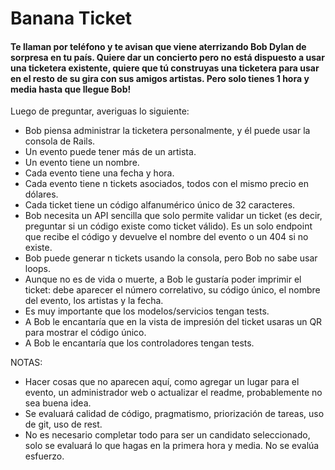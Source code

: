 # Banana Ticket
#### Te llaman por teléfono y te avisan que viene aterrizando Bob Dylan de sorpresa en tu país. Quiere dar un concierto pero no está dispuesto a usar una ticketera existente, quiere que tú construyas una ticketera para usar en el resto de su gira con sus amigos artistas. Pero solo tienes 1 hora y media hasta que llegue Bob!

Luego de preguntar, averiguas lo siguiente:

- Bob piensa administrar la ticketera personalmente, y él puede usar la consola de Rails.
- Un evento puede tener más de un artista.
- Un evento tiene un nombre.
- Cada evento tiene una fecha y hora.
- Cada evento tiene n tickets asociados, todos con el mismo precio en dólares.
- Cada ticket tiene un código alfanumérico único de 32 caracteres.
- Bob necesita un API sencilla que solo permite validar un ticket (es decir, preguntar si un código existe como ticket válido). Es un solo endpoint que recibe el código y devuelve el nombre del evento o un 404 si no existe.
- Bob puede generar n tickets usando la consola, pero Bob no sabe usar loops.
- Aunque no es de vida o muerte, a Bob le gustaría poder imprimir el ticket: debe aparecer el número correlativo, su código único, el nombre del evento, los artistas y la fecha.
- Es muy importante que los modelos/servicios tengan tests.
- A Bob le encantaría que en la vista de impresión del ticket usaras un QR para mostrar el código único.
- A Bob le encantaría que los controladores tengan tests.

NOTAS:
- Hacer cosas que no aparecen aquí, como agregar un lugar para el evento, un administrador web o actualizar el readme, probablemente no sea buena idea.
- Se evaluará calidad de código, pragmatismo, priorización de tareas, uso de git, uso de rest.
- No es necesario completar todo para ser un candidato seleccionado, solo se evaluará lo que hagas en la primera hora y media. No se evalúa esfuerzo.

